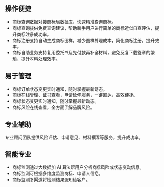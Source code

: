 ## 操作便捷
- 商标查询数据对接商标局数据库，快速精准查询商标。
- 商标查询提供免费查询建议，帮助新手用户进行简单的商标近似自查评估，提升商标注册成功率。
- 商标注册支持自动生成商标图样，减少图样处理成本，简化商标注册，提升效率。
- 商标自助业务支持复用委托书及先付款再补全材料，避免反复下载签章的繁琐，提升材料处理效率。

## 易于管理
- 商标订单状态变更实时通知，随时掌握最新动态。
- 商标在线管理、证书查看，申请延伸服务，一键直达，高效便捷。
- 商标状态变更实时通知，随时掌握最新动态。
- 商标风险在线查看，全方面了解品牌风险。

## 专业辅助
专业顾问团队提供风险评估、申请意见、材料撰写等服务，提升成功率。

## 智能专业
- 商标监测通过大数据加 AI 算法帮用户分析商标风险或状态变动信息。
- 商标监测可根据多维度监测商标、申请人信息。
- 商标监测多渠道将检测结果通知给客户。


